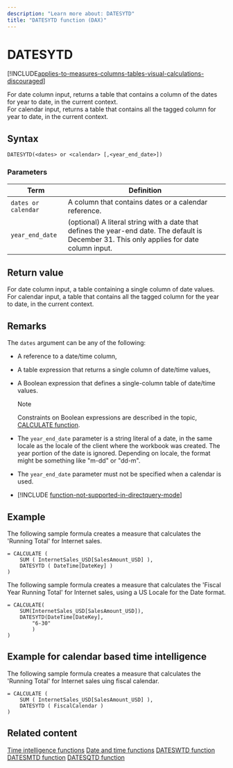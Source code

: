 ```yaml
---
description: "Learn more about: DATESYTD"
title: "DATESYTD function (DAX)"
---
```

# DATESYTD

[!INCLUDE[applies-to-measures-columns-tables-visual-calculations-discouraged](includes/applies-to-measures-columns-tables-visual-calculations-discouraged.md)]

For date column input, returns a table that contains a column of the dates for year to date, in the current context.  
For calendar input, returns a table that contains all the tagged column for year to date, in the current context.

## Syntax

```
DATESYTD(<dates> or <calendar> [,<year_end_date>])
```

### Parameters

|Term|Definition|
|--------|--------------|
|`dates or calendar`|A column that contains dates or a calendar reference.|
|`year_end_date`|(optional) A literal string with a date that defines the year-end date. The default is December 31. This only applies for date column input.|

## Return value

For date column input, a table containing a single column of date values.  
For calendar input, a table that contains all the tagged column for the year to date, in the current context.

## Remarks

The `dates` argument can be any of the following:

- A reference to a date/time column,

- A table expression that returns a single column of date/time values,

- A Boolean expression that defines a single-column table of date/time values.

    > [!NOTE]
    > Constraints on Boolean expressions are described in the topic, [CALCULATE function](calculate-function-dax.md).

- The `year_end_date` parameter is a string literal of a date, in the same locale as the locale of the client where the workbook was created. The year portion of the date is ignored.  Depending on locale, the format might be something like "m-dd" or "dd-m".

- The `year_end_date` parameter must not be specified when a calendar is used.

- [!INCLUDE [function-not-supported-in-directquery-mode](includes/function-not-supported-in-directquery-mode.md)]

## Example

The following sample formula creates a measure that calculates the 'Running Total' for Internet sales.

```dax
= CALCULATE (
    SUM ( InternetSales_USD[SalesAmount_USD] ),
    DATESYTD ( DateTime[DateKey] )
)
```

The following sample formula creates a measure that calculates the 'Fiscal Year Running Total' for Internet sales, using a US Locale for the Date format.

```dax
= CALCULATE(
    SUM(InternetSales_USD[SalesAmount_USD]), 
    DATESYTD(DateTime[DateKey],
        "6-30"
        )
)
```

## Example for calendar based time intelligence

The following sample formula creates a measure that calculates the 'Running Total' for Internet sales uing fiscal calendar.

```dax
= CALCULATE (
    SUM ( InternetSales_USD[SalesAmount_USD] ),
    DATESYTD ( FiscalCalendar )
)
```


## Related content

[Time intelligence functions](time-intelligence-functions-dax.md)
[Date and time functions](date-and-time-functions-dax.md)
[DATESWTD function](dateswtd-function-dax.md)
[DATESMTD function](datesmtd-function-dax.md)
[DATESQTD function](datesqtd-function-dax.md)
